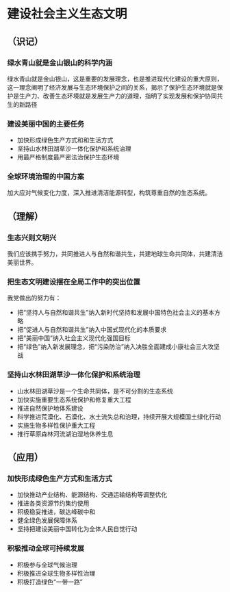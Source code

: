 # 建设社会主义生态文明

## （识记）

### 绿水青山就是金山银山的科学内涵

绿水青山就是金山银山，这是重要的发展理念，也是推进现代化建设的重大原则，这一理念阐明了经济发展与生态环境保护之间的关系，揭示了保护生态环境就是保护是生产力、改善生态环境就是发展生产力的道理，指明了实现发展和保护协同共生的新路径

### 建设美丽中国的主要任务

- 加快形成绿色生产方式和和生活方式
- 坚持山水林田湖草沙一体化保护和系统治理
- 用最严格制度最严密法治保护生态环境

### 全球环境治理的中国方案

加大应对气候变化力度，深入推进清洁能源转型，构筑尊重自然的生态系统。

## （理解）

### 生态兴则文明兴

我们应该携手努力，共同推进人与自然和谐共生，共建地球生命共同体，共建清洁美丽世界。

### 把生态文明建设摆在全局工作中的突出位置

我党做出的努力有：

- 把“坚持人与自然和谐共生”纳入新时代坚持和发展中国特色社会主义的基本方略
- 把“促进人与自然和谐共生”纳入中国式现代化的本质要求
- 把“美丽中国”纳入社会主义现代化强国目标
- 把“绿色”纳入新发展理念，把“污染防治”纳入决胜全面建成小康社会三大攻坚战

### 坚持山水林田湖草沙一体化保护和系统治理

- 山水林田湖草沙是一个生命共同体，是不可分割的生态系统
- 加快实施重要生态系统保护和修复重大工程
- 推进自然保护地体系建设
- 科学推进荒漠化、石漠化、水土流失总和治理，持续开展大规模国土绿化行动
- 实施生物多样性保护重大工程
- 推行草原森林河流湖泊湿地休养生息

## （应用）

### 加快形成绿色生产方式和生活方式

- 加快推动产业结构、能源结构、交通运输结构等调整优化
- 推进各类资源节约集约使用
- 积极稳妥推进，碳达峰碳中和
- 健全绿色发展保障体系
- 坚持把建设美丽中国转化为全体人民自觉行动

### 积极推动全球可持续发展

- 积极参与全球气候治理
- 积极推进全球生物多样性治理
- 积极打造绿色“一带一路”
